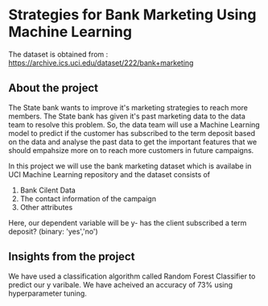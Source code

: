# Strategies for Bank Marketing Using Machine Learning
The dataset is obtained from : https://archive.ics.uci.edu/dataset/222/bank+marketing

## About the project
The State bank wants to improve it's marketing strategies to reach more members. The State bank has given it's past marketing data to the data team to resolve this problem. So, the data team will use a Machine Learning model to predict if the customer has subscribed to the term deposit based on the data and analyse the past data to get the important features that we should empahsize more on to reach more customers in future campaigns.

In this project we will use the bank marketing dataset which is availabe in UCI Machine Learning repository and the dataset consists of 
1. Bank Cilent Data
2. The contact information of the campaign
3. Other attributes

Here, our dependent variable will be y- has the client subscribed a term deposit? (binary: 'yes','no')

## Insights from the project
We have used a classification algorithm called Random Forest Classifier to predict our y varibale. 
We have acheived an accuracy of 73% using hyperparameter tuning.
